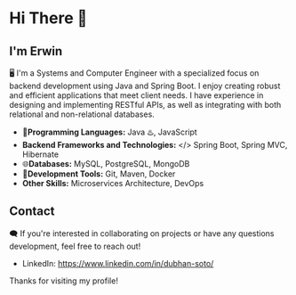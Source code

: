 # Hi There 👋 

## I'm Erwin
🖥️ I'm a Systems and Computer Engineer with a specialized focus on backend development using Java and Spring Boot. I enjoy creating robust and efficient applications that meet client needs. I have experience in designing and implementing RESTful APIs, as well as integrating with both relational and non-relational databases.

- 🌿**Programming Languages:** Java ♨️, JavaScript 
- **Backend Frameworks and Technologies:** </> Spring Boot, Spring MVC, Hibernate
- 🌐**Databases:** MySQL, PostgreSQL, MongoDB
- 🌱**Development Tools:** Git, Maven, Docker
- **Other Skills:** Microservices Architecture, DevOps

## Contact
🗨️ If you're interested in collaborating on projects or have any questions development, feel free to reach out!
- LinkedIn: https://www.linkedin.com/in/dubhan-soto/


Thanks for visiting my profile!
